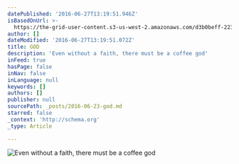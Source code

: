 ```yaml
---
datePublished: '2016-06-27T13:19:51.946Z'
isBasedOnUrl: >-
  https://the-grid-user-content.s3-us-west-2.amazonaws.com/d3b0beff-2238-4e0c-8925-f8cd4553ef00.jpg
author: []
dateModified: '2016-06-27T13:19:51.072Z'
title: GOD
description: 'Even without a faith, there must be a coffee god'
inFeed: true
hasPage: false
inNav: false
inLanguage: null
keywords: []
authors: []
publisher: null
sourcePath: _posts/2016-06-23-god.md
starred: false
_context: 'http://schema.org'
_type: Article

---
```

![Even without a faith, there must be a coffee god](https://s3-us-west-2.amazonaws.com/the-grid-img/p/0e4cae8d08b091b4d610c286e39236fc64020e68.jpg)